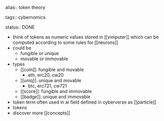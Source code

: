 alias:: token theory

tags:: cybernomics

status:: DONE

- think of tokens as numeric values stored in [[vimputer]] which can be computed according to some rules for [[neurons]]
- could be
	- fungible or unique
	- movable or immovable
- types
	- [[coin]]: fungible and movable
		- eth, erc20, cw20
	- [[uniq]]: unique and movable
		- btc, erc721, cw721
	- [[score]]: fungible and immovable
	- [[badge]]: unique and immovable
- token term often used in ai field defined in cyberverse as [[particle]]
- tokens
- discover more [[concepts]]